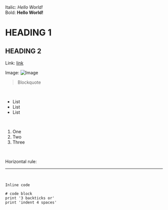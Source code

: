Italic:         *Hello World!*  <br />
Bold:           **Hello World!**  <br />
# HEADING 1  <br />
## HEADING 2  <br />
Link:           [link](http://github.com)


Image:          ![Image](https://github.githubassets.com/images/modules/logos_page/GitHub-Mark.png)

> Blockquote  
<br />

* List 
* List 
* List 
<br />

1. One
2. Two
3. Three 
<br />

Horizontal rule:

***
<br />

`Inline code`
<br />

```
# code block
print '3 backticks or'
print 'indent 4 spaces'
```
